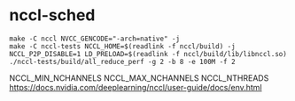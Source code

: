 # nccl-sched
 
```
make -C nccl NVCC_GENCODE="-arch=native" -j
make -C nccl-tests NCCL_HOME=$(readlink -f nccl/build) -j
NCCL_P2P_DISABLE=1 LD_PRELOAD=$(readlink -f nccl/build/lib/libnccl.so) ./nccl-tests/build/all_reduce_perf -g 2 -b 8 -e 100M -f 2
```



NCCL_MIN_NCHANNELS
NCCL_MAX_NCHANNELS
NCCL_NTHREADS
https://docs.nvidia.com/deeplearning/nccl/user-guide/docs/env.html
```